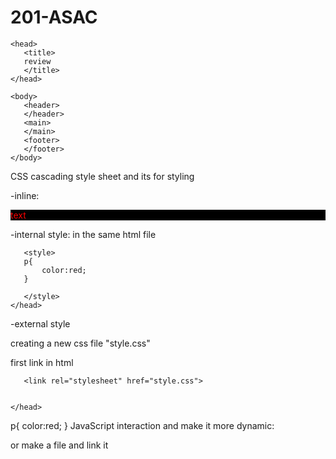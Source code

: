 # 201-ASAC
<!-- version 5 of html -->
<!DOCTYPE html>
<html>

    <head>
       <title>
       review
       </title>
    </head>

    <body>
       <header>
       </header>
       <main>
       </main>
       <footer>
       </footer>
    </body>
</html>
 




CSS
cascading style sheet and its for styling

-inline:

<p style="color:red;background-color:black;">
text
</p>
-internal style: in the same html file

  <head>
       <title>
       review
       </title>

       <style>
       p{
           color:red;
       }

       </style>
    </head>
-external style

creating a new css file "style.css"

first link in html

  <head>
       <title>
       review
       </title>

       <link rel="stylesheet" href="style.css">


    </head>
p{
    color:red;
}
JavaScript
interaction and make it more dynamic:

<script>
 var name="samer"
</script>
or make a file and link it

<script src="app.js">

</script>